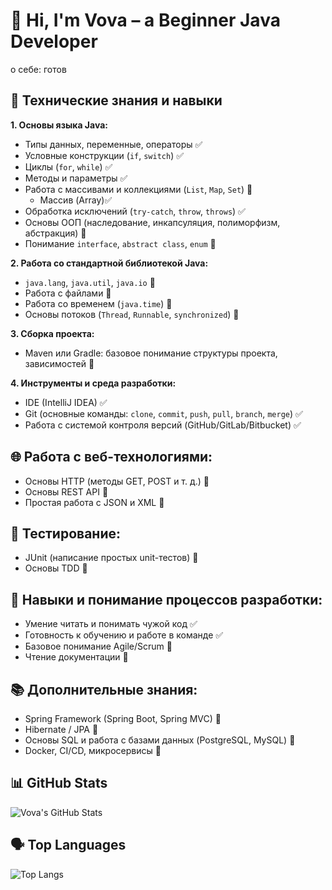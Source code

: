 # 👋 Hi, I'm Vova – a Beginner Java Developer
о себе: готов
## 🔧 Технические знания и навыки

**1. Основы языка Java:**
* Типы данных, переменные, операторы ✅
* Условные конструкции (`if`, `switch`) ✅
* Циклы (`for`, `while`) ✅
* Методы и параметры ✅
* Работа с массивами и коллекциями (`List`, `Map`, `Set`) 🔲
  * Массив (Array)✅
* Обработка исключений (`try-catch`, `throw`, `throws`) ✅
* Основы ООП (наследование, инкапсуляция, полиморфизм, абстракция) 🔲
* Понимание `interface`, `abstract class`, `enum` 🔲

**2. Работа со стандартной библиотекой Java:**
* `java.lang`, `java.util`, `java.io` 🔲
* Работа с файлами 🔲
* Работа со временем (`java.time`) 🔲
* Основы потоков (`Thread`, `Runnable`, `synchronized`) 🔲

**3. Сборка проекта:**
* Maven или Gradle: базовое понимание структуры проекта, зависимостей 🔲

**4. Инструменты и среда разработки:**
* IDE (IntelliJ IDEA) ✅
* Git (основные команды: `clone`, `commit`, `push`, `pull`, `branch`, `merge`) ✅
* Работа с системой контроля версий (GitHub/GitLab/Bitbucket) ✅

## 🌐 Работа с веб-технологиями:
* Основы HTTP (методы GET, POST и т. д.) 🔲
* Основы REST API 🔲
* Простая работа с JSON и XML 🔲

## 🧪 Тестирование:
* JUnit (написание простых unit-тестов) 🔲
* Основы TDD 🔲

## 🧠 Навыки и понимание процессов разработки:
* Умение читать и понимать чужой код ✅
* Готовность к обучению и работе в команде ✅
* Базовое понимание Agile/Scrum 🔲
* Чтение документации 🔲

## 📚 Дополнительные знания:
* Spring Framework (Spring Boot, Spring MVC) 🔲
* Hibernate / JPA 🔲
* Основы SQL и работа с базами данных (PostgreSQL, MySQL) 🔲
* Docker, CI/CD, микросервисы 🔲


## 📊 GitHub Stats

![Vova's GitHub Stats](https://github-readme-stats.vercel.app/api?username=KazarinovSU&show_icons=true&count_private=true&hide_title=true&theme=highcontrast)

## 🗣️ Top Languages

![Top Langs](https://github-readme-stats.vercel.app/api/top-langs/?username=KazarinovSU&layout=compact&theme=radical)

